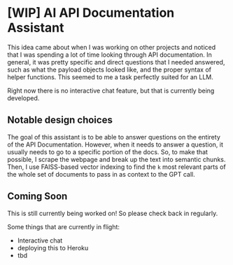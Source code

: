 # [WIP] AI API Documentation Assistant

This idea came about when I was working on other projects and noticed that I was spending a lot of time looking through API documentation. In general, it was pretty specific and direct questions that I needed answered, such as what the payload objects looked like, and the proper syntax of helper functions. This seemed to me a task perfectly suited for an LLM.

Right now there is no interactive chat feature, but that is currently being developed. 

## Notable design choices

The goal of this assistant is to be able to answer questions on the entirety of the API Documentation. However, when it needs to answer a question, it usually needs to go to a specific portion of the docs. So, to make that possible, I scrape the webpage and break up the text into semantic chunks. Then, I use FAISS-based vector indexing to find the `k` most relevant parts of the whole set of documents to pass in as context to the GPT call. 

## Coming Soon

This is still currently being worked on! So please check back in regularly. 

Some things that are currently in flight:
- Interactive chat 
- deploying this to Heroku 
- tbd